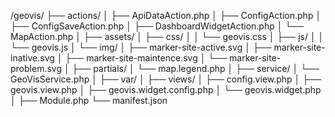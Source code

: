/geovis/
├── actions/
│   ├── ApiDataAction.php
│   ├── ConfigAction.php
│   ├── ConfigSaveAction.php
│   ├── DashboardWidgetAction.php
│   └── MapAction.php
│
├── assets/
│   ├── css/
│   │   └── geovis.css
│   ├── js/
│   │   └── geovis.js
│   └── img/
│       ├── marker-site-active.svg
│       ├── marker-site-inative.svg
│       ├── marker-site-maintence.svg
│       └── marker-site-problem.svg
│
├── partials/
│   └── map.legend.php
│
├── service/
│   └── GeoVisService.php
│
├── var/
│
├── views/
│   ├── config.view.php
│   ├── geovis.view.php
│   ├── geovis.widget.config.php
│   └── geovis.widget.php
│
├── Module.php
└── manifest.json
